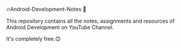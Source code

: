 🔥Android-Development-Notes 🐍


This repository contains all the notes, assignments and resources of Android Development on YouTube Channel.

It's completely free.😊


